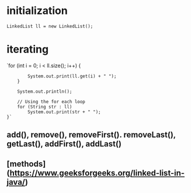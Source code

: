 # initialization 
 `LinkedList ll = new LinkedList();  `
 
# iterating 
  `for (int i = 0; i < ll.size(); i++) {
   
            System.out.print(ll.get(i) + " ");
        }
   
        System.out.println();
   
        // Using the for each loop
        for (String str : ll)
            System.out.print(str + " ");
    }`
 
 ## add(), remove(), removeFirst(). removeLast(), getLast(), addFirst(), addLast()
 ## [methods] (https://www.geeksforgeeks.org/linked-list-in-java/)   

